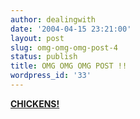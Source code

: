 ```yaml
---
author: dealingwith
date: '2004-04-15 23:21:00'
layout: post
slug: omg-omg-omg-post-4
status: publish
title: OMG OMG OMG POST !!
wordpress_id: '33'
---
```


[**CHICKENS!**][1]

   [1]: http://www.livejournal.com/users/enfuego/436492.html

